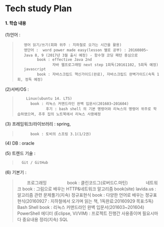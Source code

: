 # Tech study Plan

 
#### 1. 학습 내용
(1)언어 : 
>        영어 읽기/쓰기(회화 위주 : 지하철로 오가는 시간을 활용)
>        영단어 :  word power made easy(lesson 별로 공부) : 20160805~
>        Java 8, 9 (2017년 3월 출시 예정) - 함수형 코딩 패턴 중심으로
>              book : effective Java 2nd
>                     자바 웹프로그래밍 next step 1회독(20161102, 5회독 예정) 
>        javascript 
>              book : 자바스크립드 핵신가이드(완료), 자바스크립드 완벽가이드(속독 1회, 정독 예정)
 
(2)서버/OS : 
>         Linux(ubuntu 14. LTS)
>           book : 리눅스 커맨드라인 완벽 입문서(201603~201604) 
>                  후기 : bash shell 의 기본 명령어와 리눅스의 명령어 위주로 학습하였으며, 추후 집의 노트북에서 리눅스 사용예정
 
(3) 프레임워크/라이브러리 : spring, 
>           book : 토비의 스프링 3.1(1/2권)

(4) DB : oracle
 
(5) 트렌드 기술 :
>       Git / GitHub
 
(6) 기본기 : 
>         프로그래밍
>                 book : 클린코드그(로버드C.마틴)       
>         네트워크
>                 book : 그림으로 배우는 HTTP&네트워크
>         알고리즘 
>                 book(site) lavida.us : 알고리즘 관련 문제풀기(지속)
>         정규표현식
>                 book : 다양한 언어로 배우는 졍규표현식(20160927 : 지하철에서 오가며 읽는 책, 1독완료:20160929 목표:5독)
>         Bash Shell
>                 book : 리눅스 커맨드라인 완벽 입문서(201603~201604) 
>         PowerShell
>         에디터 (Eclipse, VI/VIM) : 프로젝트 진행간 사용중이며 필요시마다 중요내용 정리(지속)
>         SQL 
